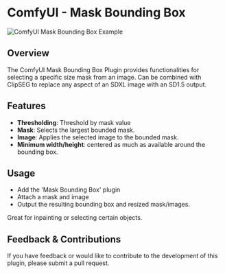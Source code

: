 # ComfyUI - Mask Bounding Box

![ComfyUI Mask Bounding Box Example](assets/text-example-1.png)

## Overview
The ComfyUI Mask Bounding Box Plugin provides functionalities for selecting a specific size mask from an image. Can be combined with ClipSEG to replace any aspect of an SDXL image with an SD1.5 output.

## Features

- **Thresholding**: Threshold by mask value
- **Mask**: Selects the largest bounded mask.
- **Image**: Applies the selected image to the bounded mask.
- **Minimum width/height**: centered as much as available around the bounding box.

## Usage

* Add the 'Mask Bounding Box' plugin
* Attach a mask and image
* Output the resulting bounding box and resized mask/images.

Great for inpainting or selecting certain objects.

## Feedback & Contributions

If you have feedback or would like to contribute to the development of this plugin, please submit a pull request.

